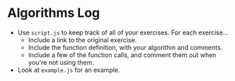 # Algorithms Log

* Use `script.js` to keep track of all of your exercises. For each exercise...
  * Include a link to the original exercise.
  * Include the function definition, with your algorithm and comments.
  * Include a few of the function calls, and comment them out when you're not using them.
* Look at `example.js` for an example.